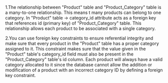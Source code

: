1.The relationship between "Product" table  and "Product_Category" table  is a many-to-one relationship. This means t many products can belong to one category. In  "Product" table -> category_id attribute acts as a foreign key that references  id (primary key) of "Product_Category" table. 
This relationship allows each product to be associated with a single category.

2.You can use foreign key constraints to ensure referential integrity and make sure that every product in the "Product" table has a proper category assigned to it. This constraint makes sure that the value given in the "Product" table's category_id field must also be present in the "Product_Category" table's id column. Each product will always have a valid category allocated to it since the database cannot allow the addition or modification of a product with an incorrect category ID by defining a foreign key constraint.
